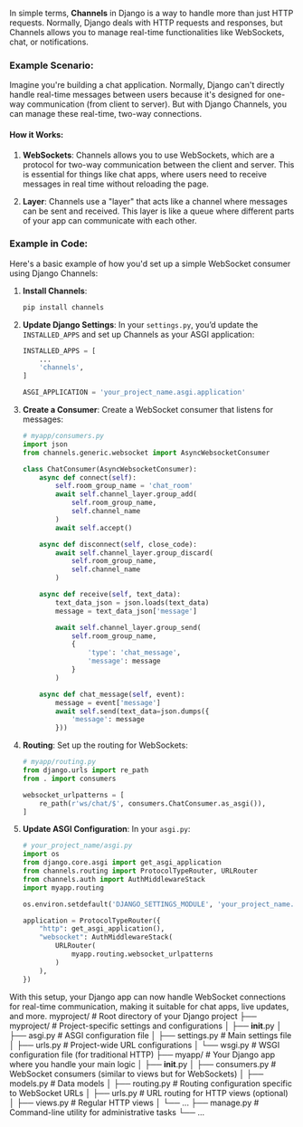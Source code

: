 In simple terms, **Channels** in Django is a way to handle more than just HTTP requests. Normally, Django deals with HTTP requests and responses, but Channels allows you to manage real-time functionalities like WebSockets, chat, or notifications.

### Example Scenario:
Imagine you're building a chat application. Normally, Django can't directly handle real-time messages between users because it's designed for one-way communication (from client to server). But with Django Channels, you can manage these real-time, two-way connections.

#### How it Works:
1. **WebSockets**: Channels allows you to use WebSockets, which are a protocol for two-way communication between the client and server. This is essential for things like chat apps, where users need to receive messages in real time without reloading the page.

2. **Layer**: Channels use a "layer" that acts like a channel where messages can be sent and received. This layer is like a queue where different parts of your app can communicate with each other.

### Example in Code:
Here's a basic example of how you'd set up a simple WebSocket consumer using Django Channels:

1. **Install Channels**:
   ```bash
   pip install channels
   ```

2. **Update Django Settings**:
   In your `settings.py`, you’d update the `INSTALLED_APPS` and set up Channels as your ASGI application:
   ```python
   INSTALLED_APPS = [
       ...
       'channels',
   ]

   ASGI_APPLICATION = 'your_project_name.asgi.application'
   ```

3. **Create a Consumer**:
   Create a WebSocket consumer that listens for messages:
   ```python
   # myapp/consumers.py
   import json
   from channels.generic.websocket import AsyncWebsocketConsumer

   class ChatConsumer(AsyncWebsocketConsumer):
       async def connect(self):
           self.room_group_name = 'chat_room'
           await self.channel_layer.group_add(
               self.room_group_name,
               self.channel_name
           )
           await self.accept()

       async def disconnect(self, close_code):
           await self.channel_layer.group_discard(
               self.room_group_name,
               self.channel_name
           )

       async def receive(self, text_data):
           text_data_json = json.loads(text_data)
           message = text_data_json['message']

           await self.channel_layer.group_send(
               self.room_group_name,
               {
                   'type': 'chat_message',
                   'message': message
               }
           )

       async def chat_message(self, event):
           message = event['message']
           await self.send(text_data=json.dumps({
               'message': message
           }))
   ```

4. **Routing**:
   Set up the routing for WebSockets:
   ```python
   # myapp/routing.py
   from django.urls import re_path
   from . import consumers

   websocket_urlpatterns = [
       re_path(r'ws/chat/$', consumers.ChatConsumer.as_asgi()),
   ]
   ```

5. **Update ASGI Configuration**:
   In your `asgi.py`:
   ```python
   # your_project_name/asgi.py
   import os
   from django.core.asgi import get_asgi_application
   from channels.routing import ProtocolTypeRouter, URLRouter
   from channels.auth import AuthMiddlewareStack
   import myapp.routing

   os.environ.setdefault('DJANGO_SETTINGS_MODULE', 'your_project_name.settings')

   application = ProtocolTypeRouter({
       "http": get_asgi_application(),
       "websocket": AuthMiddlewareStack(
           URLRouter(
               myapp.routing.websocket_urlpatterns
           )
       ),
   })
   ```

With this setup, your Django app can now handle WebSocket connections for real-time communication, making it suitable for chat apps, live updates, and more.
myproject/           # Root directory of your Django project
├── myproject/       # Project-specific settings and configurations
│   ├── __init__.py
│   ├── asgi.py      # ASGI configuration file
│   ├── settings.py  # Main settings file
│   ├── urls.py      # Project-wide URL configurations
│   └── wsgi.py      # WSGI configuration file (for traditional HTTP)
├── myapp/           # Your Django app where you handle your main logic
│   ├── __init__.py
│   ├── consumers.py # WebSocket consumers (similar to views but for WebSockets)
│   ├── models.py    # Data models
│   ├── routing.py   # Routing configuration specific to WebSocket URLs
│   ├── urls.py      # URL routing for HTTP views (optional)
│   ├── views.py     # Regular HTTP views
│   └── ...
├── manage.py        # Command-line utility for administrative tasks
└── ...
